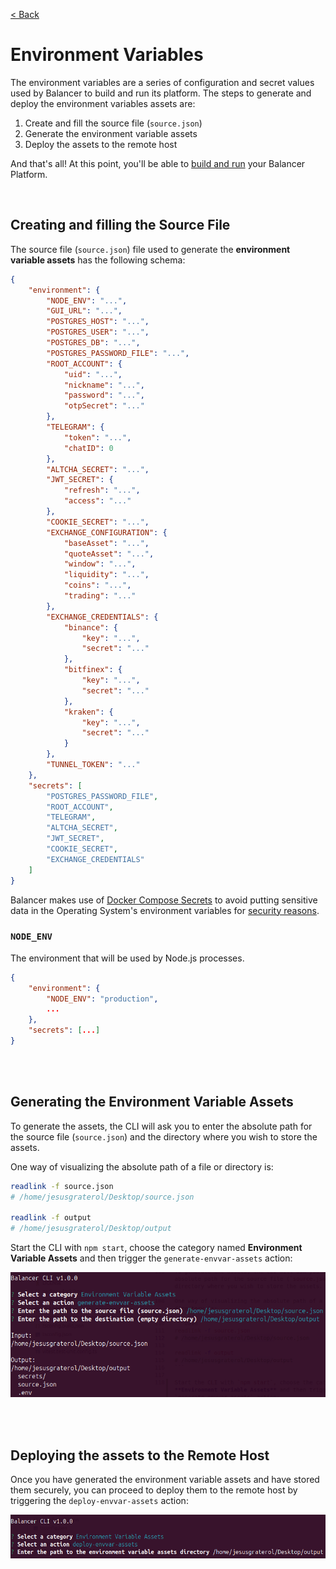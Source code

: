 [< Back](../../README.md#getting-started)

# Environment Variables

The environment variables are a series of configuration and secret values used by Balancer to build and run its platform. The steps to generate and deploy the environment variables assets are:

1. Create and fill the source file (`source.json`)
2. Generate the environment variable assets
3. Deploy the assets to the remote host

And that's all! At this point, you'll be able to [build and run](../build-run-balancer/index.md) your Balancer Platform.




<br/>

## Creating and filling the Source File

The source file (`source.json`) file used to generate the **environment variable assets** has the following schema:

```json
{
	"environment": {
		"NODE_ENV": "...",
		"GUI_URL": "...",
		"POSTGRES_HOST": "...",
		"POSTGRES_USER": "...",
		"POSTGRES_DB": "...",
		"POSTGRES_PASSWORD_FILE": "...",
		"ROOT_ACCOUNT": {
			"uid": "...",
			"nickname": "...",
			"password": "...",
			"otpSecret": "..."
		},
		"TELEGRAM": {
			"token": "...",
			"chatID": 0
		},
		"ALTCHA_SECRET": "...",
		"JWT_SECRET": {
			"refresh": "...",
			"access": "..."
		},
		"COOKIE_SECRET": "...",
		"EXCHANGE_CONFIGURATION": {
			"baseAsset": "...",
			"quoteAsset": "...",
			"window": "...",
			"liquidity": "...",
			"coins": "...",
			"trading": "..."
		},
		"EXCHANGE_CREDENTIALS": {
			"binance": {
				"key": "...",
				"secret": "..."
			},
			"bitfinex": {
				"key": "...",
				"secret": "..."
			},
			"kraken": {
				"key": "...",
				"secret": "..."
			}
		},
		"TUNNEL_TOKEN": "..."
	},
	"secrets": [
		"POSTGRES_PASSWORD_FILE",
		"ROOT_ACCOUNT",
		"TELEGRAM",
		"ALTCHA_SECRET",
		"JWT_SECRET",
		"COOKIE_SECRET",
		"EXCHANGE_CREDENTIALS"
	]
}
```

Balancer makes use of [Docker Compose Secrets](https://docs.docker.com/compose/use-secrets/) to avoid putting sensitive data in the Operating System's environment variables for [security reasons](https://blog.diogomonica.com//2017/03/27/why-you-shouldnt-use-env-variables-for-secret-data/).


### `NODE_ENV`

The environment that will be used by Node.js processes.

```json
{
	"environment": {
		"NODE_ENV": "production",
		...
	},
	"secrets": [...]
}
```



<br/><br/>

## Generating the Environment Variable Assets

To generate the assets, the CLI will ask you to enter the absolute path for the source file (`source.json`) and the directory where you wish to store the assets.

One way of visualizing the absolute path of a file or directory is:

```bash
readlink -f source.json 
# /home/jesusgraterol/Desktop/source.json

readlink -f output
# /home/jesusgraterol/Desktop/output
```

Start the CLI with `npm start`, choose the category named **Environment Variable Assets** and then trigger the `generate-envvar-assets` action:

![generate-envvar-assets](../assets/generate-envvar-assets.png)


<br/><br/>

## Deploying the assets to the Remote Host

Once you have generated the environment variable assets and have stored them securely, you can proceed to deploy them to the remote host by triggering the `deploy-envvar-assets` action:

![deploy-envvar-assets](../assets/deploy-envvar-assets.png)